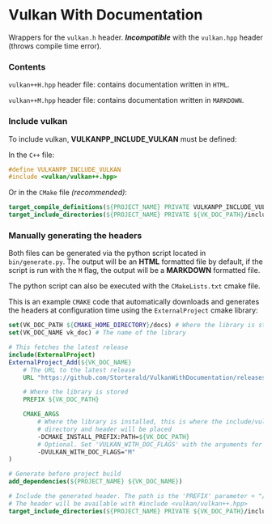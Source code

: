 # Vulkan With Documentation

Wrappers for the `vulkan.h` header. ***Incompatible*** with the `vulkan.hpp` header (throws compile time error).

### Contents

`vulkan++H.hpp` header file: contains documentation written in `HTML`.

`vulkan++M.hpp` header file: contains documentation written in `MARKDOWN`.

### Include vulkan

To include vulkan, **VULKANPP_INCLUDE_VULKAN** must be defined:

In the `C++` file:
```cpp
#define VULKANPP_INCLUDE_VULKAN
#include <vulkan/vulkan++.hpp>
```
Or in the `CMake` file *(recommended)*:
```cmake
target_compile_definitions(${PROJECT_NAME} PRIVATE VULKANPP_INCLUDE_VULKAN)
target_include_directories(${PROJECT_NAME} PRIVATE ${VK_DOC_PATH}/include/)
```

### Manually generating the headers

Both files can be generated via the python script located in `bin/generate.py`. The output will be an **HTML** formatted
file by default, if the script is run with the `M` flag, the output will be a **MARKDOWN** formatted file.

The python script can also be executed with the `CMakeLists.txt` cmake file.

This is an example `CMAKE` code that automatically downloads and generates the headers at configuration time using the
`ExternalProject` cmake library:

```cmake
set(VK_DOC_PATH ${CMAKE_HOME_DIRECTORY}/docs) # Where the library is stored
set(VK_DOC_NAME vk_doc) # The name of the library

# This fetches the latest release
include(ExternalProject)
ExternalProject_Add(${VK_DOC_NAME}
    # The URL to the latest release
    URL "https://github.com/Storterald/VulkanWithDocumentation/releases/latest/download/source.tar.gz"

    # Where the library is stored
    PREFIX ${VK_DOC_PATH}

    CMAKE_ARGS
        # Where the library is installed, this is where the include/vulkan/vulkan++.hpp
        # directory and header will be placed
        -DCMAKE_INSTALL_PREFIX:PATH=${VK_DOC_PATH}
        # Optional. Set 'VULKAN_WITH_DOC_FLAGS' with the arguments for the python script.
        -DVULKAN_WITH_DOC_FLAGS="M"
)

# Generate before project build
add_dependencies(${PROJECT_NAME} ${VK_DOC_NAME})

# Include the generated header. The path is the 'PREFIX' parameter + "/include/"
# The header will be available with #include <vulkan/vulkan++.hpp>
target_include_directories(${PROJECT_NAME} PRIVATE ${VK_DOC_PATH}/include/)
```
